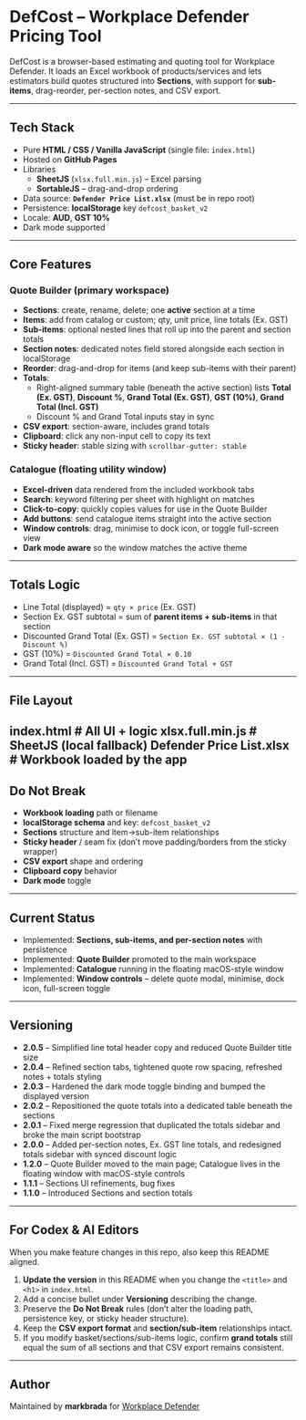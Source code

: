 # DefCost – Workplace Defender Pricing Tool

DefCost is a browser-based estimating and quoting tool for Workplace Defender.
It loads an Excel workbook of products/services and lets estimators build quotes structured into **Sections**, with support for **sub-items**, drag-reorder, per-section notes, and CSV export.

---

## Tech Stack

- Pure **HTML / CSS / Vanilla JavaScript** (single file: `index.html`)
- Hosted on **GitHub Pages**
- Libraries
  - **SheetJS** (`xlsx.full.min.js`) – Excel parsing
  - **SortableJS** – drag-and-drop ordering
- Data source: **`Defender Price List.xlsx`** (must be in repo root)
- Persistence: **localStorage** key `defcost_basket_v2`
- Locale: **AUD**, **GST 10%**
- Dark mode supported

---

## Core Features

### Quote Builder (primary workspace)

- **Sections**: create, rename, delete; one **active** section at a time
- **Items**: add from catalog or custom; qty, unit price, line totals (Ex. GST)
- **Sub-items**: optional nested lines that roll up into the parent and section totals
- **Section notes**: dedicated notes field stored alongside each section in localStorage
- **Reorder**: drag-and-drop for items (and keep sub-items with their parent)
- **Totals**:
  - Right-aligned summary table (beneath the active section) lists **Total (Ex. GST)**, **Discount %**, **Grand Total (Ex. GST)**, **GST (10%)**, **Grand Total (Incl. GST)**
  - Discount % and Grand Total inputs stay in sync
- **CSV export**: section-aware, includes grand totals
- **Clipboard**: click any non-input cell to copy its text
- **Sticky header**: stable sizing with `scrollbar-gutter: stable`

### Catalogue (floating utility window)
- **Excel-driven** data rendered from the included workbook tabs
- **Search**: keyword filtering per sheet with highlight on matches
- **Click-to-copy**: quickly copies values for use in the Quote Builder
- **Add buttons**: send catalogue items straight into the active section
- **Window controls**: drag, minimise to dock icon, or toggle full-screen view
- **Dark mode aware** so the window matches the active theme

---

## Totals Logic

- Line Total (displayed) = `qty × price` (Ex. GST)
- Section Ex. GST subtotal = sum of **parent items + sub-items** in that section
- Discounted Grand Total (Ex. GST) = `Section Ex. GST subtotal × (1 - Discount %)`
- GST (10%) = `Discounted Grand Total × 0.10`
- Grand Total (Incl. GST) = `Discounted Grand Total + GST`

---

## File Layout
index.html                 # All UI + logic
xlsx.full.min.js           # SheetJS (local fallback)
Defender Price List.xlsx   # Workbook loaded by the app
---

## Do Not Break

- **Workbook loading** path or filename
- **localStorage schema** and key: `defcost_basket_v2`
- **Sections** structure and item→sub-item relationships
- **Sticky header** / seam fix (don’t move padding/borders from the sticky wrapper)
- **CSV export** shape and ordering
- **Clipboard copy** behavior
- **Dark mode** toggle

---

## Current Status

- Implemented: **Sections, sub-items, and per-section notes** with persistence
- Implemented: **Quote Builder** promoted to the main workspace
- Implemented: **Catalogue** running in the floating macOS-style window
- Implemented: **Window controls** – delete quote modal, minimise, dock icon, full-screen toggle

---

## Versioning

- **2.0.5** – Simplified line total header copy and reduced Quote Builder title size
- **2.0.4** – Refined section tabs, tightened quote row spacing, refreshed notes + totals styling
- **2.0.3** – Hardened the dark mode toggle binding and bumped the displayed version
- **2.0.2** – Repositioned the quote totals into a dedicated table beneath the sections
- **2.0.1** – Fixed merge regression that duplicated the totals sidebar and broke the main script bootstrap
- **2.0.0** – Added per-section notes, Ex. GST line totals, and redesigned totals sidebar with synced discount logic
- **1.2.0** – Quote Builder moved to the main page; Catalogue lives in the floating window with macOS-style controls
- **1.1.1** – Sections UI refinements, bug fixes
- **1.1.0** – Introduced Sections and section totals

---

## For Codex & AI Editors

When you make feature changes in this repo, also keep this README aligned.

1. **Update the version** in this README when you change the `<title>` and `<h1>` in `index.html`.
2. Add a concise bullet under **Versioning** describing the change.
3. Preserve the **Do Not Break** rules (don’t alter the loading path, persistence key, or sticky header structure).
4. Keep the **CSV export format** and **section/sub-item** relationships intact.
5. If you modify basket/sections/sub-items logic, confirm **grand totals** still equal the sum of all sections and that CSV export remains consistent.

---

## Author

Maintained by **markbrada** for [Workplace Defender](https://workplacedefender.com.au)
